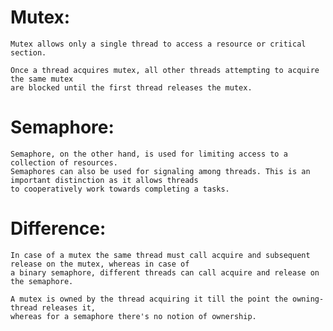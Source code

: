 Mutex:
======

    Mutex allows only a single thread to access a resource or critical section.

    Once a thread acquires mutex, all other threads attempting to acquire the same mutex
    are blocked until the first thread releases the mutex.

Semaphore:
===========

    Semaphore, on the other hand, is used for limiting access to a collection of resources.
    Semaphores can also be used for signaling among threads. This is an important distinction as it allows threads
    to cooperatively work towards completing a tasks.

Difference:
============

    In case of a mutex the same thread must call acquire and subsequent release on the mutex, whereas in case of
    a binary semaphore, different threads can call acquire and release on the semaphore.

    A mutex is owned by the thread acquiring it till the point the owning-thread releases it,
    whereas for a semaphore there's no notion of ownership.